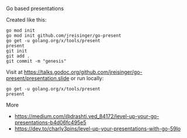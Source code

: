 Go based presentations

Created like this:

```
go mod init
go mod init github.com/jreisinger/go-present
go get -u golang.org/x/tools/present
present
git init
git add .
git commit -m "genesis"
```

Visit at https://talks.godoc.org/github.com/jreisinger/go-present/presentation.slide or run locally:

```
go get -u golang.org/x/tools/present
present
```

More

* https://medium.com/@drashti.ved_84172/level-up-your-go-presentations-b4d06fc495e5
* https://dev.to/charly3pins/level-up-your-presentations-with-go-59lo
